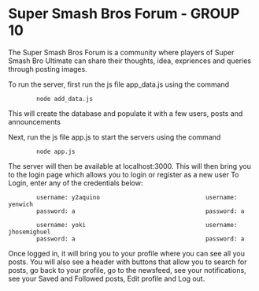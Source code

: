 # Super Smash Bros Forum - GROUP 10
The Super Smash Bros Forum is a community where players of Super Smash Bro Ultimate can share their thoughts, idea, expriences and queries through posting images.

To run the server, first run the js file app_data.js using the command

            node add_data.js
This will create the database and populate it with a few users, posts and announcements

Next, run the js file app.js to start the servers using the command

            node app.js
The server will then be available at localhost:3000. This will then bring you to the login page which allows you to login or register as a new user
To Login, enter any of the credentials below:

            username: y2aquino                              username: yenwich
            password: a                                     password: a
            
            username: yoki                                  username: jhosemighuel
            password: a                                     password: a

Once logged in, it will bring you to your profile where you can see all you posts. You will also see a header with buttons that allow you to search for posts, go back to your profile, go to the newsfeed, see your notifications, see your Saved and Followed posts, Edit profile and Log out.

